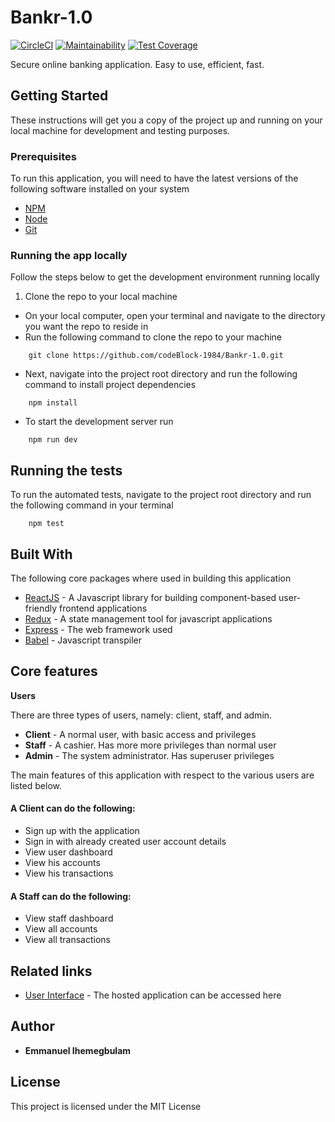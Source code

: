 # Bankr-1.0

[![CircleCI](https://circleci.com/gh/codeBlock-1984/Bankr-1.0.svg?style=svg)](https://circleci.com/gh/codeBlock-1984/Bankr-1.0)
[![Maintainability](https://api.codeclimate.com/v1/badges/c20a46fd835589ea1c1e/maintainability)](https://codeclimate.com/github/codeBlock-1984/Bankr-1.0/maintainability) [![Test Coverage](https://api.codeclimate.com/v1/badges/c20a46fd835589ea1c1e/test_coverage)](https://codeclimate.com/github/codeBlock-1984/Bankr-1.0/test_coverage)

Secure online banking application. Easy to use, efficient, fast.

## Getting Started

These instructions will get you a copy of the project up and running on your local machine for development and testing purposes.

### Prerequisites

To run this application, you will need to have the latest versions of the following software installed on your system

* [NPM](https://www.npmjs.com/)
* [Node](https://nodejs.org)
* [Git](https://git-scm.com/)

### Running the app locally

Follow the steps below to get the development environment running locally

1. Clone the repo to your local machine

- On your local computer, open your terminal and navigate to the directory you want the repo to reside in
- Run the following command to clone the repo to your machine
```
    git clone https://github.com/codeBlock-1984/Bankr-1.0.git
```
- Next, navigate into the project root directory and run the following command to install project dependencies
```
    npm install
```

- To start the development server run
```
    npm run dev
```

## Running the tests

To run the automated tests, navigate to the project root directory and run the following command in your terminal
```
    npm test
```

## Built With

The following core packages where used in building this application

* [ReactJS](https://https://reactjs.org/) - A Javascript library for building component-based user-friendly frontend applications
* [Redux](https://redux.js.org/) - A state management tool for javascript applications
* [Express](https://expressjs.com/) - The web framework used
* [Babel](https://babeljs.io/) - Javascript transpiler

## Core features

**Users**

There are three types of users, namely: client, staff, and admin.

- **Client** - A normal user, with basic access and privileges
- **Staff** - A cashier. Has more more privileges than normal user
- **Admin** - The system administrator. Has superuser privileges

The main features of this application with respect to the various users are listed below.

#### A Client can do the following:

- Sign up with the application  
- Sign in with already created user account details
- View user dashboard
- View his accounts 
- View his transactions
 

#### A Staff can do the following:

- View staff dashboard
- View all accounts
- View all transactions


## Related links

* [User Interface](https://bankr-1.herokuapp.com/) - The hosted application can be accessed here

## Author

* **Emmanuel Ihemegbulam**


## License

This project is licensed under the MIT License